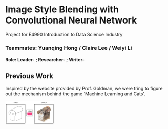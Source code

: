 # Image Style Blending with Convolutional Neural Network
Project for E4990 Introduction to Data Science Industry
### Teammates: Yuanqing Hong / Claire Lee / Weiyi Li
#### Role: Leader-  ; Researcher-  ; Writer-

## Previous Work

Inspired by the website provided by Prof. Goldman, we were tring to figure out the mechanism behind the game 'Machine Learning and Cats'.

<img src="https://github.com/yh2866/E4990-data-science-project/blob/master/images/machine_learning_cats.png?raw=true" width="30%"/>
